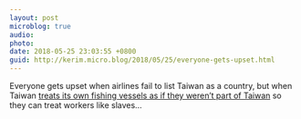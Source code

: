 ```yaml
---
layout: post
microblog: true
audio: 
photo: 
date: 2018-05-25 23:03:55 +0800
guid: http://kerim.micro.blog/2018/05/25/everyone-gets-upset.html
---
```

Everyone gets upset when airlines fail to list Taiwan as a country, but when Taiwan [treats its own fishing vessels as if they weren’t part of Taiwan](https://international.thenewslens.com/article/96334) so they can treat workers like slaves…

